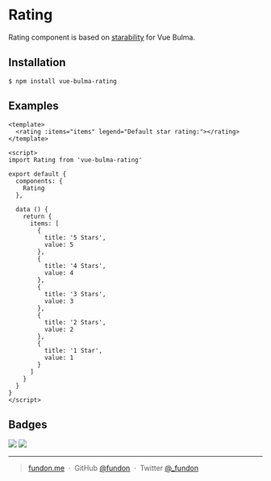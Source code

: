 # Rating

Rating component is based on [starability](http://lunarlogic.github.io/starability/) for Vue Bulma.

## Installation

```
$ npm install vue-bulma-rating
```

## Examples

```vue
<template>
  <rating :items="items" legend="Default star rating:"></rating>
</template>

<script>
import Rating from 'vue-bulma-rating'

export default {
  components: {
    Rating
  },

  data () {
    return {
      items: [
        {
          title: '5 Stars',
          value: 5
        },
        {
          title: '4 Stars',
          value: 4
        },
        {
          title: '3 Stars',
          value: 3
        },
        {
          title: '2 Stars',
          value: 2
        },
        {
          title: '1 Star',
          value: 1
        }
      ]
    }
  }
}
</script>

```


## Badges

![](https://img.shields.io/badge/license-MIT-blue.svg)
![](https://img.shields.io/badge/status-stable-green.svg)

---

> [fundon.me](https://fundun.me) &nbsp;&middot;&nbsp;
> GitHub [@fundon](https://github.com/fundon) &nbsp;&middot;&nbsp;
> Twitter [@_fundon](https://twitter.com/_fundon)


